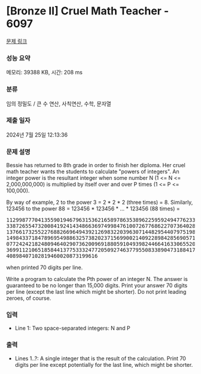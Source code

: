 # [Bronze II] Cruel Math Teacher - 6097 

[문제 링크](https://www.acmicpc.net/problem/6097) 

### 성능 요약

메모리: 39388 KB, 시간: 208 ms

### 분류

임의 정밀도 / 큰 수 연산, 사칙연산, 수학, 문자열

### 제출 일자

2024년 7월 25일 12:13:36

### 문제 설명

<p>Bessie has returned to 8th grade in order to finish her diploma. Her cruel math teacher wants the students to calculate "powers of integers". An integer power is the resultant integer when some number N (1 <= N <= 2,000,000,000) is multiplied by itself over and over P times (1 <= P <= 100,000).</p>

<p>By way of example, 2 to the power 3 = 2 * 2 * 2 (three times) = 8. Similarly, 123456 to the power 88 = 123456 * 123456 * ... * 123456 (88 times) = </p>

<pre>1129987770413559019467963153621658978635389622595924947762339599136126
3387265547320084192414348663697499847610072677686227073640285420809119
1376617325522768826696494392126983220396307144829544079751988205731569
1498433718478969549886325738202371569900214092289842856905719188890170
0772424218248094640290736200969188059104939824466416330655204270246371
3699112106518584413775333247720509274637795508338904731884172716714194
40898407102819460020873199616</pre>

<p>when printed 70 digits per line.</p>

<p>Write a program to calculate the Pth power of an integer N. The answer is guaranteed to be no longer than 15,000 digits. Print your answer 70 digits per line (except the last line which might be shorter). Do not print leading zeroes, of course.</p>

### 입력 

 <ul>
	<li>Line 1: Two space-separated integers: N and P</li>
</ul>

<p> </p>

### 출력 

 <ul>
	<li>Lines 1..?: A single integer that is the result of the calculation. Print 70 digits per line except potentially for the last line, which might be shorter.</li>
</ul>

<p> </p>


